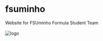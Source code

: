 # fsuminho
Website for FSUminho Formula Student Team
<br>
<br>
![logo](imgs/logo_red.pnglogo_red.jpg)

